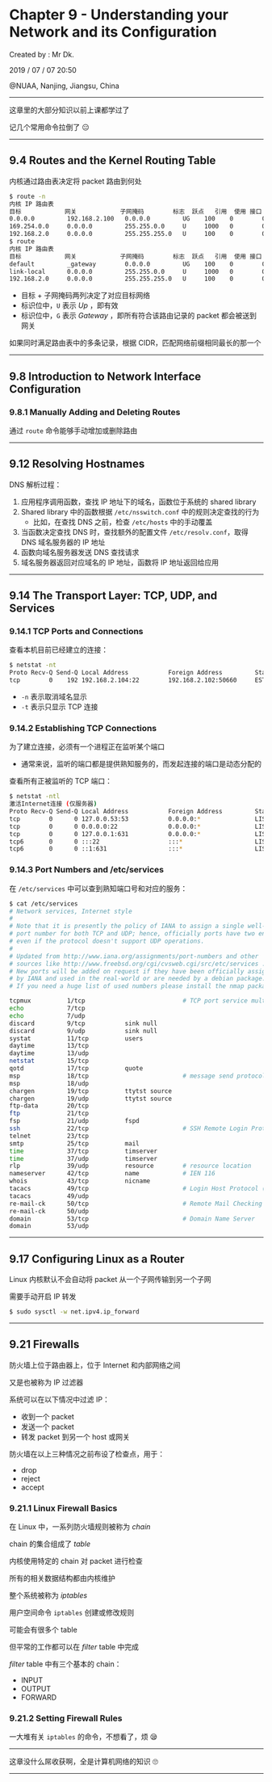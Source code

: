 # Chapter 9 - Understanding your Network and its Configuration

Created by : Mr Dk.

2019 / 07 / 07 20:50

@NUAA, Nanjing, Jiangsu, China

---

这章里的大部分知识以前上课都学过了

记几个常用命令拉倒了 😑

---

## 9.4 Routes and the Kernel Routing Table

内核通过路由表决定将 packet 路由到何处

```bash
$ route -n
内核 IP 路由表
目标            网关            子网掩码        标志  跃点   引用  使用 接口
0.0.0.0         192.168.2.100   0.0.0.0         UG    100    0        0 enp4s0
169.254.0.0     0.0.0.0         255.255.0.0     U     1000   0        0 enp4s0
192.168.2.0     0.0.0.0         255.255.255.0   U     100    0        0 enp4s0
$ route
内核 IP 路由表
目标            网关            子网掩码        标志  跃点   引用  使用 接口
default         _gateway        0.0.0.0         UG    100    0        0 enp4s0
link-local      0.0.0.0         255.255.0.0     U     1000   0        0 enp4s0
192.168.2.0     0.0.0.0         255.255.255.0   U     100    0        0 enp4s0
```

* 目标 + 子网掩码两列决定了对应目标网络
* 标识位中，`U` 表示 _Up_ ，即有效
* 标识位中，`G` 表示 _Gateway_ ，即所有符合该路由记录的 packet 都会被送到网关

如果同时满足路由表中的多条记录，根据 CIDR，匹配网络前缀相同最长的那一个

---

## 9.8 Introduction to Network Interface Configuration

### 9.8.1 Manually Adding and Deleting Routes

通过 `route` 命令能够手动增加或删除路由

---

## 9.12 Resolving Hostnames

DNS 解析过程：

1. 应用程序调用函数，查找 IP 地址下的域名，函数位于系统的 shared library
2. Shared library 中的函数根据 `/etc/nsswitch.conf` 中的规则决定查找的行为
   * 比如，在查找 DNS 之前，检查 `/etc/hosts` 中的手动覆盖
3. 当函数决定查找 DNS 时，查找额外的配置文件 `/etc/resolv.conf`，取得 DNS 域名服务器的 IP 地址
4. 函数向域名服务器发送 DNS 查找请求
5. 域名服务器返回对应域名的 IP 地址，函数将 IP 地址返回给应用

---

## 9.14 The Transport Layer: TCP, UDP, and Services

### 9.14.1 TCP Ports and Connections

查看本机目前已经建立的连接：

```bash
$ netstat -nt
Proto Recv-Q Send-Q Local Address           Foreign Address         State
tcp        0    192 192.168.2.104:22        192.168.2.102:50660     ESTABLISHED
```

* `-n` 表示取消域名显示
* `-t` 表示只显示 TCP 连接

### 9.14.2 Establishing TCP Connections

为了建立连接，必须有一个进程正在监听某个端口

* 通常来说，监听的端口都是提供熟知服务的，而发起连接的端口是动态分配的

查看所有正被监听的 TCP 端口：

```bash
$ netstat -ntl
激活Internet连接 (仅服务器)
Proto Recv-Q Send-Q Local Address           Foreign Address         State
tcp        0      0 127.0.0.53:53           0.0.0.0:*               LISTEN
tcp        0      0 0.0.0.0:22              0.0.0.0:*               LISTEN
tcp        0      0 127.0.0.1:631           0.0.0.0:*               LISTEN
tcp6       0      0 :::22                   :::*                    LISTEN
tcp6       0      0 ::1:631                 :::*                    LISTEN
```

### 9.14.3 Port Numbers and /etc/services

在 `/etc/services` 中可以查到熟知端口号和对应的服务：

```bash
$ cat /etc/services
# Network services, Internet style
#
# Note that it is presently the policy of IANA to assign a single well-known
# port number for both TCP and UDP; hence, officially ports have two entries
# even if the protocol doesn't support UDP operations.
#
# Updated from http://www.iana.org/assignments/port-numbers and other
# sources like http://www.freebsd.org/cgi/cvsweb.cgi/src/etc/services .
# New ports will be added on request if they have been officially assigned
# by IANA and used in the real-world or are needed by a debian package.
# If you need a huge list of used numbers please install the nmap package.

tcpmux          1/tcp                           # TCP port service multiplexer
echo            7/tcp
echo            7/udp
discard         9/tcp           sink null
discard         9/udp           sink null
systat          11/tcp          users
daytime         13/tcp
daytime         13/udp
netstat         15/tcp
qotd            17/tcp          quote
msp             18/tcp                          # message send protocol
msp             18/udp
chargen         19/tcp          ttytst source
chargen         19/udp          ttytst source
ftp-data        20/tcp
ftp             21/tcp
fsp             21/udp          fspd
ssh             22/tcp                          # SSH Remote Login Protocol
telnet          23/tcp
smtp            25/tcp          mail
time            37/tcp          timserver
time            37/udp          timserver
rlp             39/udp          resource        # resource location
nameserver      42/tcp          name            # IEN 116
whois           43/tcp          nicname
tacacs          49/tcp                          # Login Host Protocol (TACACS)
tacacs          49/udp
re-mail-ck      50/tcp                          # Remote Mail Checking Protocol
re-mail-ck      50/udp
domain          53/tcp                          # Domain Name Server
domain          53/udp
```

---

## 9.17 Configuring Linux as a Router

Linux 内核默认不会自动将 packet 从一个子网传输到另一个子网

需要手动开启 IP 转发

```bash
$ sudo sysctl -w net.ipv4.ip_forward
```

---

## 9.21 Firewalls

防火墙上位于路由器上，位于 Internet 和内部网络之间

又是也被称为 IP 过滤器

系统可以在以下情况中过滤 IP：

* 收到一个 packet
* 发送一个 packet
* 转发 packet 到另一个 host 或网关

防火墙在以上三种情况之前布设了检查点，用于：

* drop
* reject
* accept

### 9.21.1 Linux Firewall Basics

在 Linux 中，一系列防火墙规则被称为 _chain_

chain 的集合组成了 _table_

内核使用特定的 chain 对 packet 进行检查

所有的相关数据结构都由内核维护

整个系统被称为 _iptables_

用户空间命令 `iptables` 创建或修改规则

可能会有很多个 table

但平常的工作都可以在 _filter_ table 中完成

_filter_ table 中有三个基本的 chain：

* INPUT
* OUTPUT
* FORWARD

### 9.21.2 Setting Firewall Rules

一大堆有关 `iptables` 的命令，不想看了，烦 😪

---

这章没什么屌收获啊，全是计算机网络的知识 🙄

---

